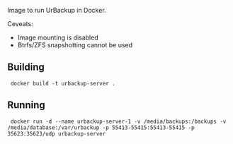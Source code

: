 Image to run UrBackup in Docker.

Ceveats:

 * Image mounting is disabled
 * Btrfs/ZFS snapshotting cannot be used

## Building

     docker build -t urbackup-server .

## Running

     docker run -d --name urbackup-server-1 -v /media/backups:/backups -v /media/database:/var/urbackup -p 55413-55415:55413-55415 -p 35623:35623/udp urbackup-server
